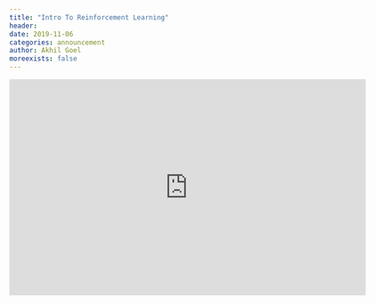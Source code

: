 ```yaml
---
title: "Intro To Reinforcement Learning"
header:
date: 2019-11-06
categories: announcement
author: Akhil Goel
moreexists: false
---
```

<!--embedded slides should have width="640" height="389" -->
<iframe src="https://docs.google.com/presentation/d/e/2PACX-1vRxmNXYEgyas20lsfS7J2PRNA-eSfqYmeYDr4k9ZaSR2MJYCQ71chp4fz_WQd6y5_24CEuHYEiaVeX3/embed?start=false&loop=false&delayms=3000" frameborder="0" width="640" height="389" allowfullscreen="true" mozallowfullscreen="true" webkitallowfullscreen="true"></iframe>
